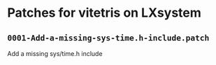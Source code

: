 # Patches for vitetris on LXsystem

## `0001-Add-a-missing-sys-time.h-include.patch`

Add a missing sys/time.h include


